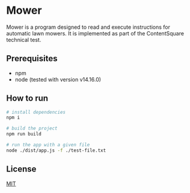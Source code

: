 # Mower

Mower is a program designed to read and execute instructions for automatic lawn mowers. It is
implemented as part of the ContentSquare technical test.

## Prerequisites

- npm
- node (tested with version v14.16.0)

## How to run

```bash
# install dependencies
npm i

# build the project
npm run build

# run the app with a given file
node ./dist/app.js -f ./test-file.txt
```

## License
[MIT](https://choosealicense.com/licenses/mit/)

